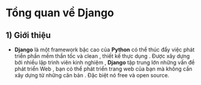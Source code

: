 # Tổng quan về Django
## **1) Giới thiệu**
- **Django** là một framework bậc cao của **Python** có thể thúc đẩy việc phát triển phần mềm thần tốc và clean , thiết kế thực dụng . Được xây dựng bởi nhiều lập trình viên kinh nghiệm , **Django** tập trung lớn những vấn đề phát triển Web , bạn có thể phát triển trang web của bạn mà không cần xây dựng từ những căn bản . Đặc biệt nó free và open source. 